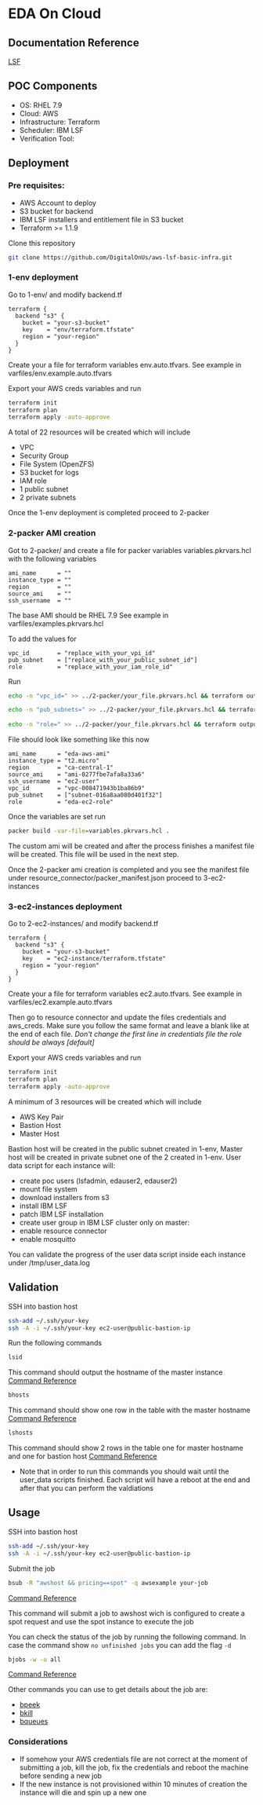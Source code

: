 # EDA On Cloud
## Documentation Reference
[LSF](https://www.ibm.com/docs/en/spectrum-lsf)

## POC Components
- OS: RHEL 7.9
- Cloud: AWS
- Infrastructure: Terraform
- Scheduler: IBM LSF
- Verification Tool:

## Deployment
### Pre requisites:
- AWS Account to deploy
- S3 bucket for backend
- IBM LSF installers and entitlement file in S3 bucket
- Terraform >= 1.1.9

Clone this repository
```bash
git clone https://github.com/DigitalOnUs/aws-lsf-basic-infra.git
```

### 1-env deployment
Go to 1-env/ and modify backend.tf
```
terraform {
  backend "s3" {
    bucket = "your-s3-bucket"
    key    = "env/terraform.tfstate"
    region = "your-region"
  }
}
```
Create your a file for terraform variables env.auto.tfvars. See example in varfiles/env.example.auto.tfvars

Export your AWS creds variables and run
```bash
terraform init
terraform plan
terraform apply -auto-approve
```

A total of 22 resources will be created which will include
- VPC
- Security Group
- File System (OpenZFS)
- S3 bucket for logs
- IAM role
- 1 public subnet
- 2 private subnets

Once the 1-env deployment is completed proceed to 2-packer

### 2-packer AMI creation
Got to 2-packer/ and create a file for packer variables variables.pkrvars.hcl with the following variables
```
ami_name      = ""
instance_type = ""
region        = ""
source_ami    = ""
ssh_username  = ""
```
The base AMI should be RHEL 7.9
See example in varfiles/examples.pkrvars.hcl

To add the values for 
```
vpc_id        = "replace_with_your_vpi_id"
pub_subnet    = ["replace_with_your_public_subnet_id"]
role          = "replace_with_your_iam_role_id" 
```
Run
```bash
echo -n "vpc_id=" >> ../2-packer/your_file.pkrvars.hcl && terraform output vpc_id >> ../2-packer/your_file.pkrvars.hcl

echo -n "pub_subnets=" >> ../2-packer/your_file.pkrvars.hcl && terraform output pub_subnets >> ../2-packer/your_file.pkrvars.hcl
  
echo -n "role=" >> ../2-packer/your_file.pkrvars.hcl && terraform output role >> ../2-packer/your_file.pkrvars.hcl
```
File should look like something like this now
```
ami_name      = "eda-aws-ami"
instance_type = "t2.micro"
region        = "ca-central-1"
source_ami    = "ami-0277fbe7afa8a33a6"
ssh_username  = "ec2-user"
vpc_id        = "vpc-008471943b1ba86b9"
pub_subnet    = ["subnet-016a8aa080d401f32"]
role          = "eda-ec2-role" 
```
Once the variables are set run
```bash
packer build -var-file=variables.pkrvars.hcl .
```
The custom ami will be created and after the process finishes a manifest file will be created. This file will be used in the next step.

Once the 2-packer ami creation is completed and you see the manifest file under resource_connector/packer_manifest.json proceed to 3-ec2-instances

### 3-ec2-instances deployment
Go to 2-ec2-instances/ and modify backend.tf
```
terraform {
  backend "s3" {
    bucket = "your-s3-bucket"
    key    = "ec2-instance/terraform.tfstate"
    region = "your-region"
  }
}
```
Create your a file for terraform variables ec2.auto.tfvars. See example in varfiles/ec2.example.auto.tfvars

Then go to resource connector and update the files credentials and aws_creds. Make sure you follow the same format and leave a blank like at the end of each file.
*Don't change the first line in credentials file the role should be always [default]*

Export your AWS creds variables and run

```bash
terraform init
terraform plan
terraform apply -auto-approve
```

A minimum of 3 resources will be created which will include
- AWS Key Pair
- Bastion Host
- Master Host

Bastion host will be created in the public subnet created in 1-env, Master host will be created in private subnet one of the 2 created in 1-env. 
User data script for each instance will:
- create poc users (lsfadmin, edauser2, edauser2)
- mount file system
- download installers from s3
- install IBM LSF
- patch IBM LSF installation
- create user group in IBM LSF cluster
only on master:
- enable resource connector
- enable mosquitto

You can validate the progress of the user data script inside each instance under /tmp/user_data.log

## Validation
SSH into bastion host
```bash
ssh-add ~/.ssh/your-key
ssh -A -i ~/.ssh/your-key ec2-user@public-bastion-ip
```
Run the following commands
```bash
lsid
```
This command should output the hostname of the master instance 
[Command Reference](https://www.ibm.com/docs/en/spectrum-lsf/10.1.0?topic=reference-lsid)

```bash
bhosts
```
This command should show one row in the table with the master hostname 
[Command Reference](https://www.ibm.com/docs/en/spectrum-lsf/10.1.0?topic=reference-bhosts)

```bash
lshosts
```
This command should show 2 rows in the table one for master hostname and one for bastion host
[Command Reference](https://www.ibm.com/docs/en/spectrum-lsf/10.1.0?topic=reference-lshosts)

* Note that in order to run this commands you should wait until the user_data scripts finished. Each script will have a reboot at the end and after that you can perform the valdiations

## Usage

SSH into bastion host
```bash
ssh-add ~/.ssh/your-key
ssh -A -i ~/.ssh/your-key ec2-user@public-bastion-ip
```

Submit the job
```bash
bsub -R "awshost && pricing==spot" -q awsexample your-job
```
[Command Reference](https://www.ibm.com/docs/en/spectrum-lsf/10.1.0?topic=reference-bsub)

This command will submit a job to awshost wich is configured to create a spot request and use the spot instance to execute the job

You can check the status of the job by running the following command. In case the command show `no unfinished jobs` you can add the flag `-d`
```bash
bjobs -w -u all
```
[Command Reference](https://www.ibm.com/docs/en/spectrum-lsf/10.1.0?topic=reference-bjobs)

Other commands you can use to get details about the job are:
- [bpeek](https://www.ibm.com/docs/en/spectrum-lsf/10.1.0?topic=reference-bpeek)
- [bkill](https://www.ibm.com/docs/en/spectrum-lsf/10.1.0?topic=reference-bkill)
- [bqueues](https://www.ibm.com/docs/en/spectrum-lsf/10.1.0?topic=reference-bqueues)

### Considerations
- If somehow your AWS credentials file are not correct at the moment of submitting a job, kill the job, fix the credentials and reboot the machine before sending a new job
- If the new instance is not provisioned within 10 minutes of creation the instance will die and spin up a new one

